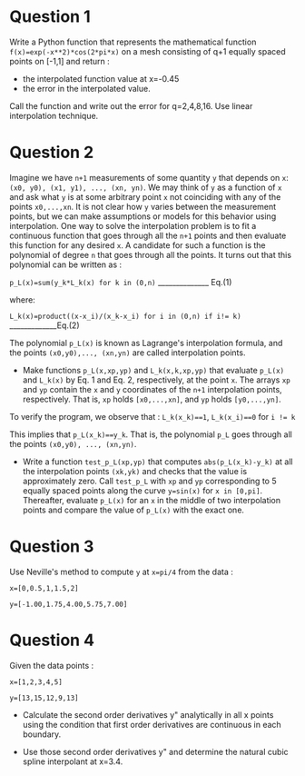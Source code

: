 # Question 1
Write a Python function that represents the mathematical function `f(x)=exp(-x**2)*cos(2*pi*x)` on a mesh consisting of q+1 equally spaced points on [-1,1] and return :
- the interpolated function value at x=-0.45
- the error in the interpolated value.

Call the function and write out the error for q=2,4,8,16. Use linear interpolation technique.

# Question 2
Imagine we have `n+1` measurements of some quantity `y` that depends on `x`: `(x0, y0), (x1, y1), ..., (xn, yn)`. We may think of `y` as a function of `x` and ask what `y` is at some arbitrary point `x` not coinciding with any of the points `x0,...,xn`. It is not clear how `y` varies between the measurement points, but we can make assumptions or models for this behavior using interpolation. One way to solve the interpolation problem is to fit a continuous function that goes through all the `n+1` points and then evaluate this function for any desired `x`. A candidate for such a function is the polynomial of degree `n` that goes through all the points. It turns out that this polynomial can be written as :

`p_L(x)=sum(y_k*L_k(x) for k in (0,n)` ______________ Eq.(1)

where:

`L_k(x)=product((x-x_i)/(x_k-x_i) for i in (0,n) if i!= k)` _____________Eq.(2)

The polynomial `p_L(x)` is known as Lagrange's interpolation formula, and the points `(x0,y0),..., (xn,yn)` are called interpolation points.

- Make functions `p_L(x,xp,yp)` and `L_k(x,k,xp,yp)` that evaluate `p_L(x)` and `L_k(x)` by Eq. 1 and Eq. 2, respectively, at the point `x`. The arrays `xp` and `yp` contain the `x` and `y` coordinates of the `n+1` interpolation points, respectively. That is, `xp` holds `[x0,...,xn]`, and `yp` holds `[y0,...,yn]`.

To verify the program, we observe that :
`L_k(x_k)==1`, `L_k(x_i)==0` for `i != k`

This implies that `p_L(x_k)==y_k`. That is, the polynomial `p_L` goes through all the points `(x0,y0), ..., (xn,yn)`.

- Write a function `test_p_L(xp,yp)` that computes `abs(p_L(x_k)-y_k)` at all the interpolation points `(xk,yk)` and checks that the value is approximately zero. Call `test_p_L` with `xp` and `yp` corresponding to 5 equally spaced points along the curve `y=sin(x)` for `x in [0,pi]`. Thereafter, evaluate `p_L(x)` for an `x` in the middle of two interpolation points and compare the value of `p_L(x)` with the exact one.

# Question 3
Use Neville's method to compute `y` at `x=pi/4` from the data :

`x=[0,0.5,1,1.5,2]`

`y=[-1.00,1.75,4.00,5.75,7.00]`

# Question 4
Given the data points :

`x=[1,2,3,4,5]`

`y=[13,15,12,9,13]`

- Calculate the second order derivatives y" analytically in all x points using the condition that first order derivatives are continuous in each boundary.

- Use those second order derivatives y" and determine the natural cubic spline interpolant at x=3.4.
